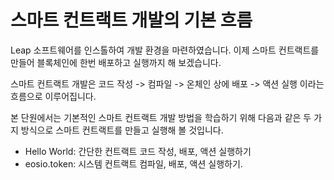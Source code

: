 # 스마트 컨트랙트 개발의 기본 흐름

Leap 소프트웨어를 인스톨하여 개발 환경을 마련하였습니다. 이제 스마트 컨트랙트를 만들어 블록체인에 한번 배포하고 실행까지 해 보겠습니다.&#x20;

스마트 컨트랙트 개발은 코드 작성 -> 컴파일 -> 온체인 상에 배포 -> 액션 실행 이라는 흐름으로 이루어집니다.

본 단원에서는 기본적인 스마트 컨트랙트 개발 방법을 학습하기 위해 다음과 같은 두 가지 방식으로 스마트 컨트랙트를 만들고 실행해 볼 것입니다.

* Hello World: 간단한 컨트랙트 코드 작성, 배포, 액션 실행하기
* eosio.token: 시스템 컨트랙트 컴파일, 배포, 액션 실행하기.
